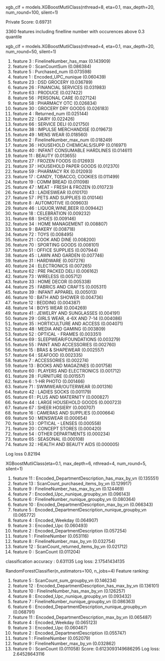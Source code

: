 xgb_clf = models.XGBoostMutliClass(nthread=8, eta=0.1, max_depth=20, num_round=100, silent=1)

Private Score: 0.69731

3360 features
including finelline number with occurences above 0.3 quantile

xgb_clf = models.XGBoostMutliClass(nthread=4, eta=0.1, max_depth=20, num_round=50, silent=1)
1. feature 3 : FinelineNumber_has_max (0.143909)
2. feature 0 : ScanCountSum (0.086384)
3. feature 5 : Purchased_num (0.073598)
4. feature 1 : Encoded_UPC_nunique (0.060439)
5. feature 23 : DSD GROCERY (0.036789)
6. feature 26 : FINANCIAL SERVICES (0.031983)
7. feature 63 : PRODUCE (0.027422)
8. feature 56 : PERSONAL CARE (0.027124)
9. feature 58 : PHARMACY OTC (0.026834)
10. feature 30 : GROCERY DRY GOODS (0.026183)
11. feature 4 : Returned_num (0.025144)
12. feature 22 : DAIRY (0.022426)
13. feature 66 : SERVICE DELI (0.021750)
14. feature 38 : IMPULSE MERCHANDISE (0.019673)
15. feature 49 : MENS WEAR (0.018560)
16. feature 2 : FinelineNumber_max_num (0.018249)
17. feature 36 : HOUSEHOLD CHEMICALS/SUPP (0.016971)
18. feature 40 : INFANT CONSUMABLE HARDLINES (0.014611)
19. feature 11 : BEAUTY (0.013655)
20. feature 27 : FROZEN FOODS (0.012693)
21. feature 37 : HOUSEHOLD PAPER GOODS (0.012370)
22. feature 59 : PHARMACY RX (0.012093)
23. feature 17 : CANDY, TOBACCO, COOKIES (0.011499)
24. feature 19 : COMM BREAD (0.011098)
25. feature 47 : MEAT - FRESH & FROZEN (0.010723)
26. feature 43 : LADIESWEAR (0.010170)
27. feature 57 : PETS AND SUPPLIES (0.010146)
28. feature 8 : AUTOMOTIVE (0.009603)
29. feature 46 : LIQUOR,WINE,BEER (0.009442)
30. feature 18 : CELEBRATION (0.009232)
31. feature 68 : SHOES (0.009146)
32. feature 34 : HOME MANAGEMENT (0.008807)
33. feature 9 : BAKERY (0.008718)
34. feature 72 : TOYS (0.008495)
35. feature 21 : COOK AND DINE (0.008200)
36. feature 70 : SPORTING GOODS (0.008101)
37. feature 51 : OFFICE SUPPLIES (0.007944)
38. feature 45 : LAWN AND GARDEN (0.007746)
39. feature 31 : HARDWARE (0.007276)
40. feature 24 : ELECTRONICS (0.007265)
41. feature 62 : PRE PACKED DELI (0.006162)
42. feature 73 : WIRELESS (0.005712)
43. feature 33 : HOME DECOR (0.005338)
44. feature 25 : FABRICS AND CRAFTS (0.005311)
45. feature 39 : INFANT APPAREL (0.005013)
46. feature 10 : BATH AND SHOWER (0.004736)
47. feature 12 : BEDDING (0.004387)
48. feature 14 : BOYS WEAR (0.004269)
49. feature 41 : JEWELRY AND SUNGLASSES (0.004191)
50. feature 29 : GIRLS WEAR, 4-6X  AND 7-14 (0.004086)
51. feature 35 : HORTICULTURE AND ACCESS (0.004071)
52. feature 48 : MEDIA AND GAMING (0.003809)
53. feature 52 : OPTICAL - FRAMES (0.003351)
54. feature 69 : SLEEPWEAR/FOUNDATIONS (0.003279)
55. feature 55 : PAINT AND ACCESSORIES (0.002760)
56. feature 15 : BRAS & SHAPEWEAR (0.002557)
57. feature 64 : SEAFOOD (0.002335)
58. feature 7 : ACCESSORIES (0.002274)
59. feature 13 : BOOKS AND MAGAZINES (0.001758)
60. feature 60 : PLAYERS AND ELECTRONICS (0.001712)
61. feature 28 : FURNITURE (0.001557)
62. feature 6 : 1-HR PHOTO (0.001466)
63. feature 71 : SWIMWEAR/OUTERWEAR (0.001316)
64. feature 42 : LADIES SOCKS (0.001179)
65. feature 61 : PLUS AND MATERNITY (0.000827)
66. feature 44 : LARGE HOUSEHOLD GOODS (0.000723)
67. feature 67 : SHEER HOSIERY (0.000707)
68. feature 16 : CAMERAS AND SUPPLIES (0.000664)
69. feature 50 : MENSWEAR (0.000654)
70. feature 53 : OPTICAL - LENSES (0.000558)
71. feature 20 : CONCEPT STORES (0.000420)
72. feature 54 : OTHER DEPARTMENTS (0.000234)
73. feature 65 : SEASONAL (0.000108)
74. feature 32 : HEALTH AND BEAUTY AIDS (0.000005)

Log loss 0.82194



XGBoostMutliClass(eta=0.1, max_depth=6, nthread=4, num_round=5, silent=1)
1. feature 11 : Encoded_DepartmentDescription_has_max_by_vn (0.135551)
2. feature 13 : ScanCount_purchased_items_by_vn (0.129917)
3. feature 9 : FinelineNumber_has_max_by_vn (0.124469)
4. feature 7 : Encoded_Upc_nunique_groupby_vn (0.096143)
5. feature 6 : FinelineNumber_nunique_groupby_vn (0.080364)
6. feature 10 : Encoded_DepartmentDescription_max_by_vn (0.066343)
7. feature 5 : Encoded_DepartmentDescription_nunique_groupby_vn (0.065772)
8. feature 4 : Encoded_Weekday (0.064907)
9. feature 3 : Encoded_Upc (0.060493)
10. feature 2 : Encoded_DepartmentDescription (0.057254)
11. feature 1 : FinelineNumber (0.053116)
12. feature 8 : FinelineNumber_max_by_vn (0.032754)
13. feature 12 : ScanCount_returned_items_by_vn (0.021712)
14. feature 0 : ScanCount (0.011204)

classification accuracy : 0.631135
Log loss: 2.17541434135

RandomForestClassifier(n_estimators=100, n_jobs=4)
Feature ranking:
1.  feature 5  :  ScanCount_sum_groupby_vn (0.146234)
2.  feature 12 :  Encoded_DepartmentDescription_has_max_by_vn (0.136101)
3.  feature 10 :  FinelineNumber_has_max_by_vn (0.126257)
4.  feature 8  :  Encoded_Upc_nunique_groupby_vn (0.093432)
5.  feature 7  :  FinelineNumber_nunique_groupby_vn (0.086363)
6.  feature 6  :  Encoded_DepartmentDescription_nunique_groupby_vn (0.068791)
7.  feature 11 :  Encoded_DepartmentDescription_max_by_vn (0.065487)
8.  feature 4  :  Encoded_Weekday (0.065123)
9.  feature 3  :  Encoded_Upc (0.060467)
10. feature 2  :  Encoded_DepartmentDescription (0.055747)
11. feature 1  :  FinelineNumber (0.052079)
12. feature 9  :  FinelineNumber_max_by_vn (0.032862)
13. feature 0  :  ScanCount (0.011058)
Score: 0.6123093149686295
Log loss: 2.64528643116
